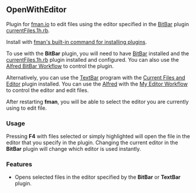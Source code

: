 ## OpenWithEditor

Plugin for [fman.io](https://fman.io) to edit files using the editor specified in the [BitBar](https://getbitbar.com/) plugin [currentFiles.1h.rb](https://getbitbar.com/plugins/System/currentFiles.1h.rb).

Install with [fman's built-in command for installing plugins](https://fman.io/docs/installing-plugins). 

To use with the **BitBar** plugin, you will need to have [BitBar](https://getbitbar.com/) installed and the [currentFiles.1h.rb](https://getbitbar.com/plugins/System/currentFiles.1h.rb) plugin installed and configured. You can also use the [Alfred BitBar Workflow](https://github.com/raguay/MyAlfred/blob/master/Alfred%203/BitBarWorkflow.alfredworkflow) to control the plugin.

Alternatively, you can use the [TextBar](http://richsomerfield.com/apps/textbar/) program with the [Current Files and Editor](https://github.com/raguay/TextBarScripts/blob/master/Current%20Files%20and%20Editor.textbar) plugin installed. You can use the [Alfred](https://www.alfredapp.com/) with the [My Editor Workflow](https://github.com/raguay/MyAlfred/blob/master/Alfred%203/My%20Editor%20Workflow.alfredworkflow) to control the editor and edit files.

After restarting **fman**, you will be able to select the editor you are currently using to edit file.

### Usage

Pressing **F4** with files selected or simply highlighted will open the file in the editor that you specify in the plugin. Changing the current editor in the **BitBar** plugin will change which editor is used instantly.

### Features

 - Opens selected files in the editor specified by the **BitBar** or **TextBar** plugin.

